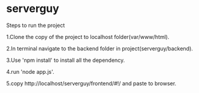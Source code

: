 # serverguy

Steps to run the project

1.Clone the copy of the project to localhost folder(var/www/html).

2.In terminal navigate to the backend folder in project(serverguy/backend).

3.Use 'npm install' to install all the dependency.

4.run 'node app.js'.

5.copy http://localhost/serverguy/frontend/#!/ and paste to browser.
